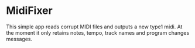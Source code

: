 # MidiFixer
This simple app reads corrupt MIDI files and outputs a new type1 midi. At the moment it only retains notes, tempo, track names and program changes messages.
